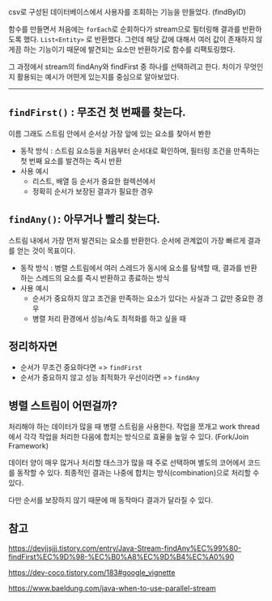 csv로 구성된 데이터베이스에서 사용자를 조회하는 기능을 만들었다. (findByID)

함수를 만들면서 처음에는 `forEach`로 순회하다가 stream으로 필터링해 결과를 반환하도록 했다. `List<Entity>` 로 반환했다. 
그런데 해당 값에 대해서 여러 값이 존재하지 않게끔 하는 기능이기 때문에 발견되는 요소만 반환하기로 함수를 리팩토링했다. 

그 과정에서 stream의 findAny와 findFirst 중 하나를 선택하려고 한다. 차이가 무엇인지 활용되는 예시가 어떤게 있는지를 중심으로 알아보았다. 

--- 

## `findFirst()` : 무조건 첫 번째를 찾는다. 
이름 그래도 스트림 안에서 순서상 가장 앞에 있는 요소를 찾아서 봔한
- 동작 방식 : 스트림 요소등을 처음부터 순서대로 확인하며, 필터링 조건을 만족하는 첫 번째 요소를 발견하는 즉시 반환 
- 사용 예시
    - 리스트, 배열 등 순서가 중요한 컬렉션에서 
    - 정확히 순서가 보장된 결과가 필요한 경우 

## `findAny()`: 아무거나 빨리 찾는다. 
스트림 내에서 가장 먼저 발견되는 요소를 반환한다. 순서에 관계없이 가장 빠르게 결과를 얻는 것이 목표이다. 
- 동작 방식 : 병렬 스트림에서 여러 스레드가 동시에 요소를 탐색할 때, 결과를 반환하는 스레드의 요소를 즉시 반환하고 종료하는 방식 
- 사용 예시 
    - 순서가 중요하지 않고 조건을 만족하는 요소가 있다는 사실과 그 값만 중요한 경우 
    - 병렬 처리 환경에서 성능/속도 최적화를 하고 싶을 때 

## 정리하자면 

- 순서가 무조건 중요하다면 => `findFirst`
- 순서가 중요하지 않고 성능 최적화가 우선이라면 => `findAny`


## 병렬 스트림이 어떤걸까? 

처리해야 하는 데이터가 많을 때 병렬 스트림을 사용한다. 작업을 쪼개고 work thread에서 각각 작업을 처리한 다음에 합치는 방식으로 효율을 높일 수 있다. (Fork/Join Framework) 

데이터 양이 매우 많거나 처리할 태스크가 많을 때 주로 선택하며 별도의 코어에서 코드를 동작할 수 있다. 최종적인 결과는 나중에 합치는 방식(combination)으로 처리할 수 있다. 

다만 순서를 보장하지 않기 때문에 매 동작마다 결과가 달라질 수 있다. 


## 참고 
https://devjjsjjj.tistory.com/entry/Java-Stream-findAny%EC%99%80-findFirst%EC%9D%98-%EC%B0%A8%EC%9D%B4%EC%A0%90

https://dev-coco.tistory.com/183#google_vignette

https://www.baeldung.com/java-when-to-use-parallel-stream